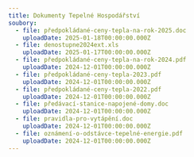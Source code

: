 ```yaml
---
title: Dokumenty Tepelné Hospodářství
soubory:
  - file: předpokládané-ceny-tepla-na-rok-2025.doc
    uploadDate: 2025-01-18T00:00:00.000Z
  - file: denostupne2024ext.xls
    uploadDate: 2025-01-17T00:00:00.000Z
  - file: předpokládané-ceny-tepla-na-rok-2024.pdf
    uploadDate: 2024-12-01T00:00:00.000Z
  - file: předpokládané-ceny-tepla-2023.pdf
    uploadDate: 2024-12-01T00:00:00.000Z
  - file: předpokládané-ceny-tepla-2022.pdf
    uploadDate: 2024-12-01T00:00:00.000Z
  - file: předávací-stanice-napojené-domy.doc
    uploadDate: 2024-12-01T00:00:00.000Z
  - file: pravidla-pro-vytápění.doc
    uploadDate: 2024-12-01T00:00:00.000Z
  - file: oznámení-o-odstávce-tepelné-energie.pdf
    uploadDate: 2024-12-01T00:00:00.000Z
---
```

